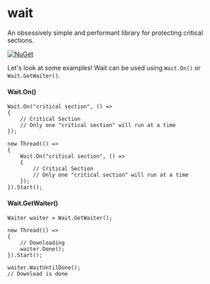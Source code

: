 # wait
An obsessively simple and performant library for protecting critical sections.

[![NuGet](https://img.shields.io/nuget/dt/wait.svg)](https://www.nuget.org/packages/wait/)


Let's look at some examples! Wait can be used using `Wait.On()` or `Wait.GetWaiter()`.

#### Wait.On()
```
Wait.On("critical section", () =>
{
	// Critical Section
	// Only one "critical section" will run at a time
});

new Thread(() =>
{
	Wait.On("critical section", () =>
	{
		// Critical Section
		// Only one "critical section" will run at a time
	});
}).Start();
```

#### Wait.GetWaiter()
```
Waiter waiter = Wait.GetWaiter();

new Thread(() =>
{
	// Downloading
	waiter.Done();
}).Start();

waiter.WaitUntilDone();
// Download is done
```
